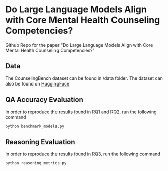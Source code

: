 # Do Large Language Models Align with Core Mental Health Counseling Competencies?
Github Repo for the paper "Do Large Language Models Align with Core Mental Health Counseling Competencies?"

## Data
The CounselingBench dataset can be found in /data folder. The dataset can also be found on [HuggingFace](https://huggingface.co/datasets/ckmjx/CounselingBench)

## QA Accuracy Evaluation
In order to reproduce the results found in RQ1 and RQ2, run the following command
```
python benchmark_models.py
```

## Reasoning Evaluation
In order to reproduce the results found in RQ3, run the following command
```
python reasoning_metrics.py
```


